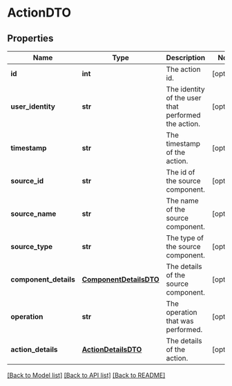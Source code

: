 # ActionDTO

## Properties
Name | Type | Description | Notes
------------ | ------------- | ------------- | -------------
**id** | **int** | The action id. | [optional] 
**user_identity** | **str** | The identity of the user that performed the action. | [optional] 
**timestamp** | **str** | The timestamp of the action. | [optional] 
**source_id** | **str** | The id of the source component. | [optional] 
**source_name** | **str** | The name of the source component. | [optional] 
**source_type** | **str** | The type of the source component. | [optional] 
**component_details** | [**ComponentDetailsDTO**](ComponentDetailsDTO.md) | The details of the source component. | [optional] 
**operation** | **str** | The operation that was performed. | [optional] 
**action_details** | [**ActionDetailsDTO**](ActionDetailsDTO.md) | The details of the action. | [optional] 

[[Back to Model list]](../README.md#documentation-for-models) [[Back to API list]](../README.md#documentation-for-api-endpoints) [[Back to README]](../README.md)



